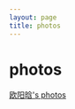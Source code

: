 ```yaml
---
layout: page
title: photos
---
```


# photos

<script async defer src="//assets.pinterest.com/js/pinit.js"></script><a data-pin-do="embedBoard" data-pin-scale-width="106" data-pin-scale-height="320" data-pin-board-width="640" href="https://www.pinterest.com/oyh3745/anything/">欧阳晗's photos</a>

